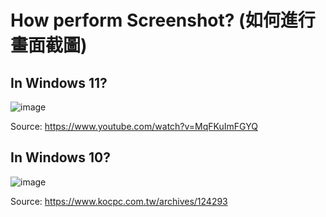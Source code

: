 # How perform Screenshot? (如何進行畫面截圖)

## In Windows 11?

![image](https://github.com/Grace-TA/Python2024/assets/89304181/412bef11-43a5-40a0-84dc-07f28234649d)

Source: https://www.youtube.com/watch?v=MqFKuImFGYQ


## In Windows 10?

![image](https://github.com/Grace-TA/Python2024/assets/89304181/753d3d7c-9fcd-4df3-a7ed-ec8345a398dd)

Source: https://www.kocpc.com.tw/archives/124293
